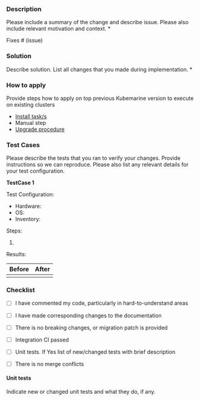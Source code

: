 ### Description
Please include a summary of the change and describe issue. Please also include relevant motivation and context.
* 

Fixes # (issue)


### Solution
Describe solution. List all changes that you made during implementation.
* 


### How to apply
Provide steps how to apply on top previous Kubemarine version to execute on existing clusters
* [Install task/s](documentation/Installation.md#installation-tasks-description)
* Manual step 
* [Upgrade procedure](documentation/Maintenance.md#upgrade-procedure)


### Test Cases
Please describe the tests that you ran to verify your changes. Provide instructions so we can reproduce. Please also list any relevant details for your test configuration.

**TestCase 1**

Test Configuration:

- Hardware: 
- OS: 
- Inventory: 

Steps:

1. 

Results:

| Before | After |
| ------ | ------ |
|  |  |


### Checklist
- [ ] I have commented my code, particularly in hard-to-understand areas
- [ ] I have made corresponding changes to the documentation
- [ ] There is no breaking changes, or migration patch is provided
- [ ] Integration CI passed
- [ ] Unit tests. If Yes list of new/changed tests with brief description
- [ ] There is no merge conflicts


#### Unit tests
Indicate new or changed unit tests and what they do, if any.


